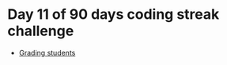 # Day 11 of 90 days coding streak challenge

* [Grading students](https://www.hackerrank.com/challenges/grading)
